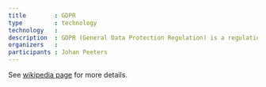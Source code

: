 ```yaml
---
title        : GDPR
type         : technology
technology   :
description  : GDPR (General Data Protection Regulation) is a regulation by which the European Parliament, the European Council and the European Commission intend to strengthen and unify data protection for all individuals within the European Union.
organizers   :
participants : Johan Peeters
---
```


See [wikipedia page](https://en.wikipedia.org/wiki/General_Data_Protection_Regulation) for more details.
